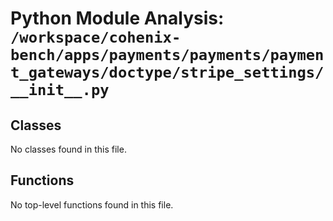 # Python Module Analysis: `/workspace/cohenix-bench/apps/payments/payments/payment_gateways/doctype/stripe_settings/__init__.py`

## Classes

No classes found in this file.


## Functions

No top-level functions found in this file.

